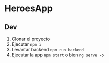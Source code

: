 # HeroesApp

## Dev

1. Clonar el proyecto
2. Ejecutar ```npm i```
3. Levantar backend ```npm run backend```
4. Ejecutar la app ```npm start``` o bien ```ng serve -o```
